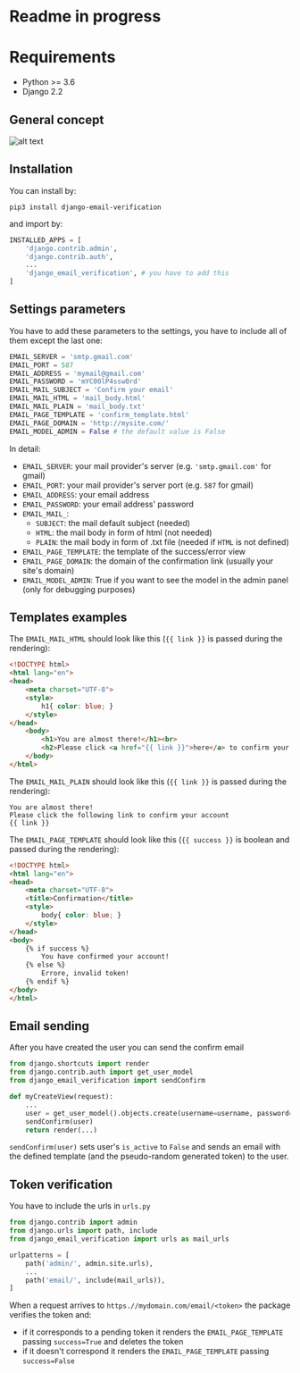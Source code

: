 # Readme in progress

# Requirements
+ Python >= 3.6
+ Django 2.2

## General concept
![alt text](emailFlow.png?raw=True "Flow")

## Installation

You can install by:

```commandline
pip3 install django-email-verification
```

and import by:

```python
INSTALLED_APPS = [
    'django.contrib.admin',
    'django.contrib.auth',
    ...
    'django_email_verification', # you have to add this
]
```

## Settings parameters
You have to add these parameters to the settings, you have to include all of them except the last one:
```python
EMAIL_SERVER = 'smtp.gmail.com'
EMAIL_PORT = 587
EMAIL_ADDRESS = 'mymail@gmail.com'
EMAIL_PASSWORD = 'mYC00lP4ssw0rd'
EMAIL_MAIL_SUBJECT = 'Confirm your email'
EMAIL_MAIL_HTML = 'mail_body.html'
EMAIL_MAIL_PLAIN = 'mail_body.txt'
EMAIL_PAGE_TEMPLATE = 'confirm_template.html'
EMAIL_PAGE_DOMAIN = 'http://mysite.com/'
EMAIL_MODEL_ADMIN = False # the default value is False
```
In detail:
+ `EMAIL_SERVER`: your mail provider's server (e.g. `'smtp.gmail.com'` for gmail)
+ `EMAIL_PORT`: your mail provider's server port (e.g. `587` for gmail)
+ `EMAIL_ADDRESS`: your email address
+ `EMAIL_PASSWORD`: your email address' password
+ `EMAIL_MAIL_`:
    * `SUBJECT`: the mail default subject (needed)
    * `HTML`: the mail body in form of html (not needed)
    * `PLAIN`: the mail body in form of .txt file (needed if `HTML` is not defined)
+ `EMAIL_PAGE_TEMPLATE`: the template of the success/error view
+ `EMAIL_PAGE_DOMAIN`: the domain of the confirmation link (usually your site's domain)
+ `EMAIL_MODEL_ADMIN`: True if you want to see the model in the admin panel (only for debugging purposes)

## Templates examples
The `EMAIL_MAIL_HTML` should look like this (`{{ link }}` is passed during the rendering):
```html
<!DOCTYPE html>
<html lang="en">
<head>
    <meta charset="UTF-8">
    <style>
        h1{ color: blue; }
    </style>
</head>
    <body>
        <h1>You are almost there!</h1><br>
        <h2>Please click <a href="{{ link }}">here</a> to confirm your account</h2>
    </body>
</html>
```

The `EMAIL_MAIL_PLAIN` should look like this (`{{ link }}` is passed during the rendering):
```text
You are almost there!
Please click the following link to confirm your account
{{ link }}
```

The `EMAIL_PAGE_TEMPLATE` should look like this (`{{ success }}` is boolean and passed during the rendering):
```html
<!DOCTYPE html>
<html lang="en">
<head>
    <meta charset="UTF-8">
    <title>Confirmation</title>
    <style>
        body{ color: blue; }
    </style>
</head>
<body>
    {% if success %}
        You have confirmed your account!
    {% else %}
        Errore, invalid token!
    {% endif %}
</body>
</html>
```

## Email sending
After you have created the user you can send the confirm email
```python
from django.shortcuts import render
from django.contrib.auth import get_user_model
from django_email_verification import sendConfirm

def myCreateView(request):
    ...
    user = get_user_model().objects.create(username=username, password=password, email=email)
    sendConfirm(user)
    return render(...)
```
`sendConfirm(user)` sets user's `is_active` to `False` and sends an email with the defined template (and the pseudo-random generated token) to the user.

## Token verification
You have to include the urls in `urls.py`
```python
from django.contrib import admin
from django.urls import path, include
from django_email_verification import urls as mail_urls

urlpatterns = [
    path('admin/', admin.site.urls),
    ...
    path('email/', include(mail_urls)),
]
```
When a request arrives to `https.//mydomain.com/email/<token>` the package verifies the token and:
+ if it corresponds to a pending token it renders the `EMAIL_PAGE_TEMPLATE` passing `success=True` and deletes the token
+ if it doesn't correspond it renders the `EMAIL_PAGE_TEMPLATE` passing `success=False`